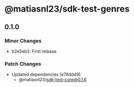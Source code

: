# @matiasnl23/sdk-test-genres

## 0.1.0

### Minor Changes

- b2e5eb2: First release

### Patch Changes

- Updated dependencies [e78ddd9]
  - @matiasnl23/sdk-test-core@0.1.6
